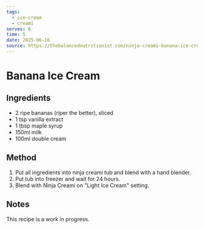 ```yaml
---
tags:
  - ice-cream
  - creami
serves: 6
time: 5
date: 2025-06-16
source: https://thebalancednutritionist.com/ninja-creami-banana-ice-cream/
---
```

# Banana Ice Cream

## Ingredients

- 2 ripe bananas (riper the better), sliced
- 1 tsp vanilla extract
- 1 tbsp maple syrup
- 150ml milk
- 100ml double cream

## Method

1. Put all ingredients into ninja creami tub and blend with a hand blender.
2. Put tub into freezer and wait for 24 hours.
3.  Blend with Ninja Creami on "Light Ice Cream" setting.

## Notes

This recipe is a work in progress.